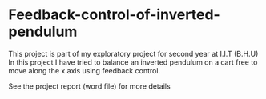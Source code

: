 # Feedback-control-of-inverted-pendulum

This project is part of my exploratory project for second year at I.I.T (B.H.U)
In this project I have tried to balance an inverted pendulum on a cart free to move along the x axis using feedback control.

See the project report (word file) for more details
